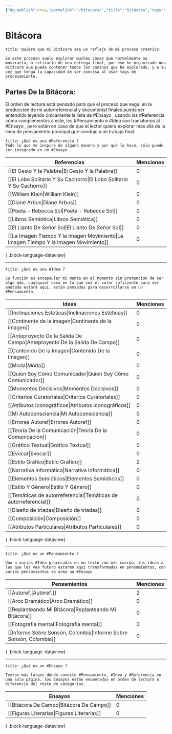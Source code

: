 ```yaml
---
{"dg-publish":true,"permalink":"/bitacora/","title":"Bitácora","tags":["Referencia","Idea","Pensamiento","Ensayo"],"noteIcon":"","created":"2023-04-21T15:36:09.876-05:00","updated":"2023-05-01T22:37:44.543-05:00"}
---
```



# Bitácora

```ad-seealso
title: Quiero que mi Bitácora sea un reflejo de mi proceso creativo:

En este proceso suelo explorar muchas cosas que normalmente no mostraría, o retiraría de una entrega final, por eso he organizado una Bitácora que pueda contener todos los caminos que he explorado, y a su vez que tenga la capacidad de ser concisa al usar tags de procesamiento.
```

## Partes De la Bitácora:

El orden de lectura está pensado para que el proceso que seguí en la producción de mi autorreferencial y documental finales pueda ser entendido leyendo únicamente la lista de #Ensayo , usando las #Referencia cómo complementos a este, los #Pensamiento e #Idea son transitorios al #Ensayo , pero están en caso de que el lector quiera explorar más allá de la línea de pensamiento principal que condujo a mi trabajo final. 

```ad-example
title: ¿Qué es una #Referencia ?
Todo lo que me inspire de alguna manera y por qué lo hace, solo puede ser integrado en un #Ensayo .

```

| Referencias                                                                             | Menciones |
| --------------------------------------------------------------------------------------- | --------- |
| [[El Gesto Y la Palabra\|El Gesto Y la Palabra]]                                     | 0         |
| [[El Lobo Solitario Y Su Cachorro\|El Lobo Solitario Y Su Cachorro]]                 | 0         |
| [[William Klein\|William Klein]]                                                     | 0         |
| [[Diane Arbus\|Diane Arbus]]                                                         | 0         |
| [[Poeta - Rebecca Sol\|Poeta - Rebecca Sol]]                                         | 0         |
| [[Libros Semiótica\|Libros Semiótica]]                                               | 0         |
| [[El Llanto De Señor Sol\|El Llanto De Señor Sol]]                                   | 0         |
| [[La Imagen Tiempo Y la Imagen Movimiento\|La Imagen Tiempo Y la Imagen Movimiento]] | 0         |

{ .block-language-dataview}

- - -

```ad-abstract
title: ¿Qué es una #Idea ?

Su función es encapsular mi mente en el momento sin pretención de ser algo más, cualquier cosa en la que vea el valor suficiente para ser anotada estará aquí, están pensadas para desarrollarse en un #Pensamiento.
```

| Ideas                                                                         | Menciones |
| ----------------------------------------------------------------------------- | --------- |
| [[Inclinaciones Estéticas\|Inclinaciones Estéticas]]                       | 0         |
| [[Continente de la imagen\|Continente de la imagen]]                       | 0         |
| [[Anteproyecto De la Salida De Campo\|Anteproyecto De la Salida De Campo]] | 0         |
| [[Contenido De la Imagen\|Contenido De la Imagen]]                         | 0         |
| [[Moda\|Moda]]                                                             | 0         |
| [[Quien Soy Cómo Comunicador\|Quien Soy Cómo Comunicador]]                 | 0         |
| [[Momentos Decisivos\|Momentos Decisivos]]                                 | 0         |
| [[Criterios Curatoriales\|Criterios Curatoriales]]                         | 0         |
| [[Atributos Iconográficos\|Atributos Iconográficos]]                       | 0         |
| [[Mi Autoconsciencia\|Mi Autoconsciencia]]                                 | 0         |
| [[Errores Autoref\|Errores Autoref]]                                       | 0         |
| [[Teoría De la Comunicación\|Teoría De la Comunicación]]                   | 0         |
| [[Gráfico Textual\|Gráfico Textual]]                                       | 0         |
| [[Evocar\|Evocar]]                                                         | 0         |
| [[Estilo Gráfico\|Estilo Gráfico]]                                         | 2         |
| [[Narrativa Informática\|Narrativa Informática]]                           | 0         |
| [[Elementos Semióticos\|Elementos Semióticos]]                             | 0         |
| [[Estilo Y Género\|Estilo Y Género]]                                       | 0         |
| [[Temáticas de autorreferencial\|Temáticas de autorreferencial]]           | 0         |
| [[Diseño de triadas\|Diseño de triadas]]                                   | 0         |
| [[Composición\|Composición]]                                               | 0         |
| [[Atributos Particulares\|Atributos Particulares]]                         | 0         |

{ .block-language-dataview}

- - - 

```ad-tip
title: ¿Qué es un #Pensamiento ?

Una o varias #Idea procesadas en un texto con más cuerpo, las ideas a las que les vea futuro estarán aquí transformadas en pensamientos, con varios pensamientos se arma un #Ensayo 
```

| Pensamientos                                                          | Menciones |
| --------------------------------------------------------------------- | --------- |
| [[Autoref.\|Autoref.]]                                             | 2         |
| [[Arco Dramático\|Arco Dramático]]                                 | 0         |
| [[Replanteando Mi Bitácora\|Replanteando Mi Bitácora]]             | 0         |
| [[Fotografía mental\|Fotografía mental]]                           | 0         |
| [[Informe Sobre Sonsón, Colombia\|Informe Sobre Sonsón, Colombia]] | 0         |

{ .block-language-dataview}

- - - 

```ad-done
title: ¿Qué es un #Ensayo ?

Textos más largos dónde conecto #Pensamiento, #Idea y #Referencia en una sola página, los Ensayos están enumerados en orden de lectura a diferencia del resto de categorías.
```

| Ensayos                                       | Menciones |
| --------------------------------------------- | --------- |
| [[Bitácora De Campo\|Bitácora De Campo]]   | 0         |
| [[Figuras Literarias\|Figuras Literarias]] | 0         |

{ .block-language-dataview}
